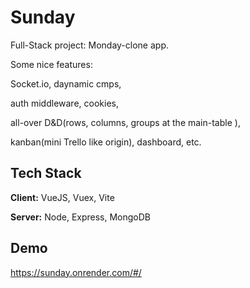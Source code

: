 # Sunday

Full-Stack project: Monday-clone app.

Some nice features:

Socket.io, daynamic cmps,

auth middleware, cookies,

all-over D&D(rows, columns, groups at the main-table ),

kanban(mini Trello like origin), dashboard, etc.


## Tech Stack

**Client:** VueJS, Vuex, Vite

**Server:** Node, Express, MongoDB


## Demo

https://sunday.onrender.com/#/
